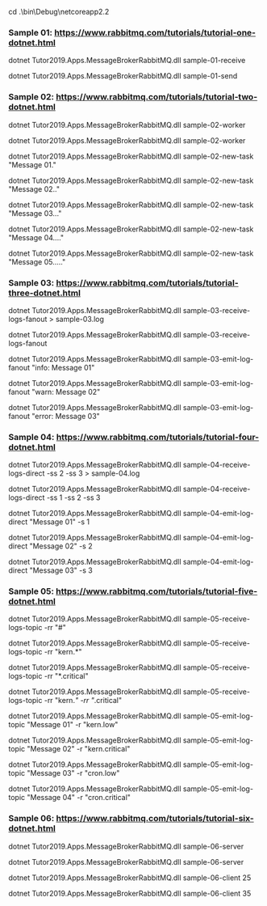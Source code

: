 cd .\bin\Debug\netcoreapp2.2

### Sample 01: https://www.rabbitmq.com/tutorials/tutorial-one-dotnet.html

dotnet Tutor2019.Apps.MessageBrokerRabbitMQ.dll sample-01-receive

dotnet Tutor2019.Apps.MessageBrokerRabbitMQ.dll sample-01-send

### Sample 02: https://www.rabbitmq.com/tutorials/tutorial-two-dotnet.html

dotnet Tutor2019.Apps.MessageBrokerRabbitMQ.dll sample-02-worker

dotnet Tutor2019.Apps.MessageBrokerRabbitMQ.dll sample-02-worker

dotnet Tutor2019.Apps.MessageBrokerRabbitMQ.dll sample-02-new-task "Message 01."

dotnet Tutor2019.Apps.MessageBrokerRabbitMQ.dll sample-02-new-task "Message 02.."

dotnet Tutor2019.Apps.MessageBrokerRabbitMQ.dll sample-02-new-task "Message 03..."

dotnet Tutor2019.Apps.MessageBrokerRabbitMQ.dll sample-02-new-task "Message 04...."

dotnet Tutor2019.Apps.MessageBrokerRabbitMQ.dll sample-02-new-task "Message 05....."

### Sample 03: https://www.rabbitmq.com/tutorials/tutorial-three-dotnet.html

dotnet Tutor2019.Apps.MessageBrokerRabbitMQ.dll sample-03-receive-logs-fanout > sample-03.log

dotnet Tutor2019.Apps.MessageBrokerRabbitMQ.dll sample-03-receive-logs-fanout

dotnet Tutor2019.Apps.MessageBrokerRabbitMQ.dll sample-03-emit-log-fanout "info: Message 01"

dotnet Tutor2019.Apps.MessageBrokerRabbitMQ.dll sample-03-emit-log-fanout "warn: Message 02"

dotnet Tutor2019.Apps.MessageBrokerRabbitMQ.dll sample-03-emit-log-fanout "error: Message 03"

### Sample 04: https://www.rabbitmq.com/tutorials/tutorial-four-dotnet.html

dotnet Tutor2019.Apps.MessageBrokerRabbitMQ.dll sample-04-receive-logs-direct -ss 2 -ss 3 > sample-04.log

dotnet Tutor2019.Apps.MessageBrokerRabbitMQ.dll sample-04-receive-logs-direct -ss 1 -ss 2 -ss 3

dotnet Tutor2019.Apps.MessageBrokerRabbitMQ.dll sample-04-emit-log-direct "Message 01" -s 1

dotnet Tutor2019.Apps.MessageBrokerRabbitMQ.dll sample-04-emit-log-direct "Message 02" -s 2

dotnet Tutor2019.Apps.MessageBrokerRabbitMQ.dll sample-04-emit-log-direct "Message 03" -s 3

### Sample 05: https://www.rabbitmq.com/tutorials/tutorial-five-dotnet.html

dotnet Tutor2019.Apps.MessageBrokerRabbitMQ.dll sample-05-receive-logs-topic -rr "#"

dotnet Tutor2019.Apps.MessageBrokerRabbitMQ.dll sample-05-receive-logs-topic -rr "kern.*"

dotnet Tutor2019.Apps.MessageBrokerRabbitMQ.dll sample-05-receive-logs-topic -rr "*.critical"

dotnet Tutor2019.Apps.MessageBrokerRabbitMQ.dll sample-05-receive-logs-topic -rr "kern.*" -rr "*.critical"

dotnet Tutor2019.Apps.MessageBrokerRabbitMQ.dll sample-05-emit-log-topic "Message 01" -r "kern.low"

dotnet Tutor2019.Apps.MessageBrokerRabbitMQ.dll sample-05-emit-log-topic "Message 02" -r "kern.critical"

dotnet Tutor2019.Apps.MessageBrokerRabbitMQ.dll sample-05-emit-log-topic "Message 03" -r "cron.low"

dotnet Tutor2019.Apps.MessageBrokerRabbitMQ.dll sample-05-emit-log-topic "Message 04" -r "cron.critical"

### Sample 06: https://www.rabbitmq.com/tutorials/tutorial-six-dotnet.html

dotnet Tutor2019.Apps.MessageBrokerRabbitMQ.dll sample-06-server

dotnet Tutor2019.Apps.MessageBrokerRabbitMQ.dll sample-06-server

dotnet Tutor2019.Apps.MessageBrokerRabbitMQ.dll sample-06-client 25

dotnet Tutor2019.Apps.MessageBrokerRabbitMQ.dll sample-06-client 35